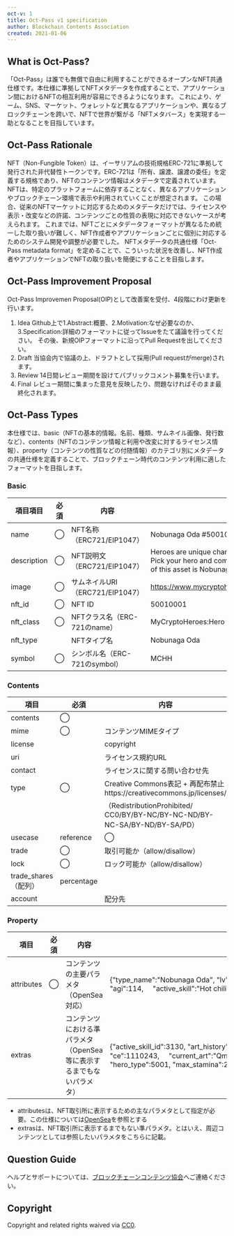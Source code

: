 ```yaml
---
oct-v: 1
title: Oct-Pass v1 specification
author: Blockchain Contents Association
created: 2021-01-06
---
```


## What is Oct-Pass?

「Oct-Pass」は誰でも無償で自由に利用することができるオープンなNFT共通仕様です。本仕様に準拠してNFTメタデータを作成することで、アプリケーション間におけるNFTの相互利用が容易にできるようになります。 これにより、ゲーム、SNS、マーケット、ウォレットなど異なるアプリケーションや、異なるブロックチェーンを跨いで、NFTで世界が繋がる「NFTメタバース」を実現する一助となることを目指しています。

## Oct-Pass Rationale

NFT（Non-Fungible Token）は、イーサリアムの技術規格ERC-721に準拠して発行された非代替性トークンです。ERC-721は「所有、譲渡、譲渡の委任」を定義する規格であり、NFTのコンテンツ情報はメタデータで定義されています。
NFTは、特定のプラットフォームに依存することなく、異なるアプリケーションやブロックチェーン環境で表示や利用されていくことが想定されます。 この場合、従来のNFTマーケットに対応するためのメタデータだけでは、ライセンスや表示・改変などの許諾、コンテンツごとの性質の表現に対応できないケースが考えられます。
これまでは、NFTごとにメタデータフォーマットが異なるため統一した取り扱いが難しく、NFT作成者やアプリケーションごとに個別に対応するためのシステム開発や調整が必要でした。
NFTメタデータの共通仕様「Oct-Pass metadata format」を定めることで、こういった状況を改善し、NFT作成者やアプリケーションでNFTの取り扱いを簡便にすることを目指します。

## Oct-Pass Improvement Proposal
Oct-Pass Improvemen Proposal(OIP)として改善案を受付、4段階にわけ更新を行います。
1. Idea
Github上で1.Abstract:概要、2.Motivation:なぜ必要なのか、3.Specification:詳細のフォーマットに従ってIssueをたて議論を行ってください。
その後、新規OIPフォーマットに沿ってPull Requestを出してください。
2. Draft
当協会内で協議の上、ドラフトとして採用(Pull requestがmerge)されます。
3. Review
14日間レビュー期間を設けてパブリックコメント募集を行います。
4. Final
レビュー期間に集まった意見を反映したり、問題なければそのまま最終化されます。

## Oct-Pass Types
本仕様では、basic（NFTの基本的情報。名前、種類、サムネイル画像、発行数など）、contents（NFTのコンテンツ情報と利用や改変に対するライセンス情報）、property（コンテンツの性質などの付随情報）のカテゴリ別にメタデータの共通仕様を定義することで、ブロックチェーン時代のコンテンツ利用に適したフォーマットを目指します。

### Basic
| 項目項目     | 必須    | 内容                                 | 例                                                                                                                                                           | 
| ------------ | ------- | ------------------------------------ | ------------------------------------------------------------------------------------------------------------------------------------------------------------ | 
| name         | ◯      | NFT名称（ERC721/EIP1047）            | Nobunaga Oda #50010006 Lv.100                                                                                                                                | 
| description  | ◯      | NFT説明文（ERC721/EIP1047）          | Heroes are unique characters, originated from My Crypto Heroes. Pick your hero and compete in the MCH universe! The hero type of this asset is Nobunaga Oda. | 
| image        | ◯      | サムネイルURI（ERC721/EIP1047）      | https://www.mycryptoheroes.net/images/heroes/2000/5001.png                                                                                                   | 
| nft_id       | ◯      | NFT ID                               | 50010001                                                                                                                                                     | 
| nft_class    | ◯      | NFTクラス名（ERC-721のname）         | MyCryptoHeroes:Hero                                                                                                                                          | 
| nft_type     |         | NFTタイプ名                          | Nobunaga Oda                                                                                                                                                 | 
| symbol       | ◯      | シンボル名（ERC-721のsymbol）        | MCHH                                                                                                                                                         | 

### Contents
| 項目                 | 必須       | 内容                                                                        | 例                                         |                                                            | 
| -------------------- | ---------- | --------------------------------------------------------------------------- | ------------------------------------------ | ---------------------------------------------------------- | 
| contents             | ◯        |                                                                           | コンテンツURI                              | https://www.mycryptoheroes.net/images/heroes/2000/5001.png | 
| mime                 | ◯         | コンテンツMIMEタイプ                                                        | image/png                                  |                                                            | 
| license              |   | copyright                                                                            | コピーライト文言                           | © 2018 double jump.tokyo, inc                              | 
| uri                  |            | ライセンス規約URL                                                           | https://www.mycryptoheroes.net/ja/terms    |                                                            | 
| contact              |            | ライセンスに関する問い合わせ先                                              | info@doublejump.tokyo                      |                                                            | 
| type                 | ◯         | Creative Commons表記 + 再配布禁止https://creativecommons.jp/licenses/       | BY-NC                                      |                                                            | 
|                      |            | （RedistributionProhibited/ CC0/BY/BY-NC/BY-NC-ND/BY-NC-SA/BY-ND/BY-SA/PD） |                                            |                                                            | 
| usecase              | reference  | ◯                                                                          | 参照可能か（allow/disallow）               | allow                                                      | 
| trade                | ◯         | 取引可能か（allow/disallow）                                                | allow                                      |                                                            | 
| lock                 | ◯         | ロック可能か（allow/disallow）                                              | disallow                                   |                                                            | 
| trade_shares（配列） | percentage |                                                                             | 取引手数料配分%                            | 2.5                                                        | 
| account              |            | 配分先                                                                      | 0x6738001581C6ac28f7B05bfca3348caFB05Ef289 |                                                            | 


### Property
| 項目       | 必須 | 内容                                                                  | 例                                                                                                                                                                                                                                                                          | 
| ---------- | ---- | --------------------------------------------------------------------- | --------------------------------------------------------------------------------------------------------------------------------------------------------------------------------------------------------------------------------------------------------------------------- | 
| attributes | ◯   | コンテンツの主要パラメタ（OpenSea対応）                               | {"type_name":"Nobunaga Oda", "lv":100, "rarity":"Legendary", "hp":471, "phy":202, "int":79, "agi":114,&nbsp;&nbsp;&nbsp;&nbsp;&nbsp;"active_skill":"Hot chili pepper", "passive_skill":"Rule the Empire by Force"},                                                         | 
| extras     |      | コンテンツにおける準パラメタ（OpenSea等に表示するまでもないパラメタ） | {"active_skill_id":3130, "art_history":["略"], "ce":1110243,&nbsp;&nbsp;&nbsp;&nbsp;&nbsp;"current_art":"Qmez4jc4S9y2mYyNDZpXaqXNHdcK636LfgPJqpvzcNwU8x",&nbsp;&nbsp;&nbsp;&nbsp;&nbsp;"current_stamina":40, "hero_type":5001, "max_stamina":288, "passive_skill_id":1001}} | 

* attributesは、NFT取引所に表示するための主なパラメタとして指定が必要。この仕様については[OpenSea](https://docs.opensea.io/docs/metadata-standards)を参照とする
* extrasは、NFT取引所に表示するまでもない準パラメタ。とはいえ、周辺コンテンツとしては参照したいパラメタをこちらに記載。



## Question Guide
ヘルプとサポートについては、[ブロックチェーンコンテンツ協会](https://www.blockchaincontents.org/contact)へご連絡ください。

## Copyright
Copyright and related rights waived via [CC0](https://creativecommons.org/publicdomain/zero/1.0/).

